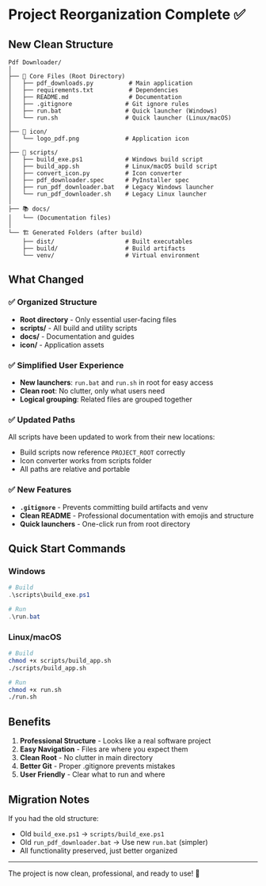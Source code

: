 # Project Reorganization Complete ✅

## New Clean Structure

```
Pdf Downloader/
│
├── 📄 Core Files (Root Directory)
│   ├── pdf_downloads.py          # Main application
│   ├── requirements.txt          # Dependencies
│   ├── README.md                 # Documentation
│   ├── .gitignore               # Git ignore rules
│   ├── run.bat                  # Quick launcher (Windows)
│   └── run.sh                   # Quick launcher (Linux/macOS)
│
├── 🎨 icon/
│   └── logo_pdf.png             # Application icon
│
├── 🔧 scripts/
│   ├── build_exe.ps1            # Windows build script
│   ├── build_app.sh             # Linux/macOS build script
│   ├── convert_icon.py          # Icon converter
│   ├── pdf_downloader.spec      # PyInstaller spec
│   ├── run_pdf_downloader.bat   # Legacy Windows launcher
│   └── run_pdf_downloader.sh    # Legacy Linux launcher
│
├── 📚 docs/
│   └── (Documentation files)
│
└── 🏗️ Generated Folders (after build)
    ├── dist/                    # Built executables
    ├── build/                   # Build artifacts
    └── venv/                    # Virtual environment
```

## What Changed

### ✅ Organized Structure
- **Root directory** - Only essential user-facing files
- **scripts/** - All build and utility scripts
- **docs/** - Documentation and guides
- **icon/** - Application assets

### ✅ Simplified User Experience
- **New launchers**: `run.bat` and `run.sh` in root for easy access
- **Clean root**: No clutter, only what users need
- **Logical grouping**: Related files are grouped together

### ✅ Updated Paths
All scripts have been updated to work from their new locations:
- Build scripts now reference `PROJECT_ROOT` correctly
- Icon converter works from scripts folder
- All paths are relative and portable

### ✅ New Features
- **`.gitignore`** - Prevents committing build artifacts and venv
- **Clean README** - Professional documentation with emojis and structure
- **Quick launchers** - One-click run from root directory

## Quick Start Commands

### Windows
```powershell
# Build
.\scripts\build_exe.ps1

# Run
.\run.bat
```

### Linux/macOS
```bash
# Build
chmod +x scripts/build_app.sh
./scripts/build_app.sh

# Run
chmod +x run.sh
./run.sh
```

## Benefits

1. **Professional Structure** - Looks like a real software project
2. **Easy Navigation** - Files are where you expect them
3. **Clean Root** - No clutter in main directory
4. **Better Git** - Proper .gitignore prevents mistakes
5. **User Friendly** - Clear what to run and where

## Migration Notes

If you had the old structure:
- Old `build_exe.ps1` → `scripts/build_exe.ps1`
- Old `run_pdf_downloader.bat` → Use new `run.bat` (simpler)
- All functionality preserved, just better organized

---

The project is now clean, professional, and ready to use! 🎉
